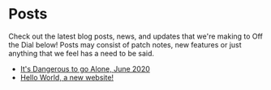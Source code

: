 # Posts
Check out the latest blog posts, news, and updates that we're making to Off the Dial below! Posts may consist of patch notes, new features or just anything that we feel has a need to be said.

- [It's Dangerous to go Alone, June 2020](idtga-june)
- [Hello World, a new website!](hello-world)